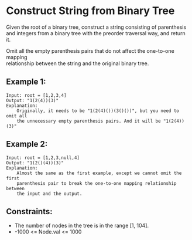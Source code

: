 # Construct String from Binary Tree

Given the root of a binary tree, construct a string consisting of parenthesis  
and integers from a binary tree with the preorder traversal way, and return it.

Omit all the empty parenthesis pairs that do not affect the one-to-one mapping  
relationship between the string and the original binary tree.

 

## Example 1:

    Input: root = [1,2,3,4]
    Output: "1(2(4))(3)"
    Explanation: 
        Originally, it needs to be "1(2(4)())(3()())", but you need to omit all
        the unnecessary empty parenthesis pairs. And it will be "1(2(4))(3)"

## Example 2:

    Input: root = [1,2,3,null,4]
    Output: "1(2()(4))(3)"
    Explanation: 
        Almost the same as the first example, except we cannot omit the first
        parenthesis pair to break the one-to-one mapping relationship between 
        the input and the output.

 

## Constraints:

* The number of nodes in the tree is in the range [1, 104].
* -1000 <= Node.val <= 1000

